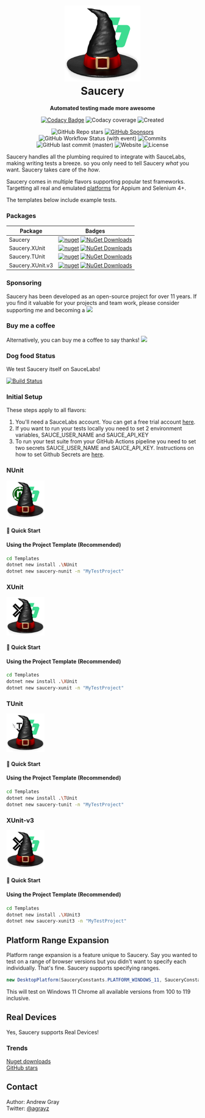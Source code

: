 ﻿<h1 align="center">

<img src="/Saucery.Core/Images/Saucery.Core.png" alt="Saucery" width="200"/>
<br/>
Saucery
</h1>

<div align="center">
    
<b>Automated testing made more awesome</b>

[![Codacy Badge](https://app.codacy.com/project/badge/Grade/0ba3cb69efe14366af8c84e485e80077)](https://app.codacy.com/gh/Sauceforge/Saucery/dashboard?utm_source=gh&utm_medium=referral&utm_content=&utm_campaign=Badge_grade)
![Codacy coverage](https://img.shields.io/codacy/coverage/0ba3cb69efe14366af8c84e485e80077)
![Created](https://img.shields.io/github/created-at/sauceforge/saucery)

![GitHub Repo stars](https://img.shields.io/github/stars/Sauceforge/Saucery) 
[![GitHub Sponsors](https://img.shields.io/github/sponsors/Sauceforge)](https://github.com/sponsors/Sauceforge)
![GitHub Workflow Status (with event)](https://img.shields.io/github/actions/workflow/status/Sauceforge/Saucery/pipeline.yml) 
![Commits](https://img.shields.io/github/commit-activity/t/sauceforge/saucery)
![GitHub last commit (master)](https://img.shields.io/github/last-commit/Sauceforge/Saucery/master)
![Website](https://img.shields.io/website?url=https%3A%2F%2Fsauceforge.github.io)
![License](https://img.shields.io/github/license/Sauceforge/Saucery) 

</div>

Saucery handles all the plumbing required to integrate with SauceLabs, making writing tests a breeze. so you only need to tell Saucery *what* you want. Saucery takes care of the *how*.

Saucery comes in multiple flavors supporting popular test frameworks. Targetting all real and emulated [platforms](https://saucelabs.com/products/platform-configurator) for Appium and Selenium 4+.

The templates below include example tests.

### Packages

| Package | Badges |
| --- | --- |
| Saucery | [![nuget](https://img.shields.io/nuget/v/Saucery.svg)](https://www.nuget.org/packages/Saucery/)  [![NuGet Downloads](https://img.shields.io/nuget/dt/Saucery)](https://www.nuget.org/packages/Saucery/) |
| Saucery.XUnit | [![nuget](https://img.shields.io/nuget/v/Saucery.XUnit.svg)](https://www.nuget.org/packages/Saucery.XUnit/)  [![NuGet Downloads](https://img.shields.io/nuget/dt/Saucery.XUnit)](https://www.nuget.org/packages/Saucery.XUnit/) |
| Saucery.TUnit | [![nuget](https://img.shields.io/nuget/v/Saucery.TUnit.svg)](https://www.nuget.org/packages/Saucery.TUnit/)  [![NuGet Downloads](https://img.shields.io/nuget/dt/Saucery.TUnit)](https://www.nuget.org/packages/Saucery.TUnit/) |
| Saucery.XUnit.v3 | [![nuget](https://img.shields.io/nuget/v/Saucery.XUnit.v3.svg)](https://www.nuget.org/packages/Saucery.XUnit.v3/)  [![NuGet Downloads](https://img.shields.io/nuget/dt/Saucery.XUnit.v3)](https://www.nuget.org/packages/Saucery.XUnit.v3/) |

### Sponsoring
Saucery has been developed as an open-source project for over <!--YEARS-->11<!--ENDYEARS--> years. If you find it valuable for your projects and team work, please consider supporting me and becoming a  [![](https://img.shields.io/static/v1?label=Sponsor&message=%E2%9D%A4&logo=GitHub&color=%23fe8e86)](https://github.com/sponsors/Sauceforge)

### Buy me a coffee
Alternatively, you can buy me a coffee to say thanks!  [![](https://img.shields.io/static/v1?label=Buy%20me%20a&message=coffee&logo=buy%20me%20a%20coffee&color=%23FFDD00)](https://buymeacoffee.com/andrewgray)


### Dog food Status

We test Saucery itself on SauceLabs!

[![Build Status](https://app.saucelabs.com/buildstatus/saucefauge?saucy)](https://app.saucelabs.com/buildstatus/saucefauge?saucy)

### Initial Setup

These steps apply to all flavors:

1. You'll need a SauceLabs account. You can get a free trial account [here](https://saucelabs.com/sign-up).
1. If you want to run your tests locally you need to set 2 environment variables, SAUCE_USER_NAME and SAUCE_API_KEY
1. To run your test suite from your GitHub Actions pipeline you need to set two secrets SAUCE_USER_NAME and SAUCE_API_KEY. Instructions on how to set Github Secrets are [here](https://docs.github.com/en/actions/security-guides/using-secrets-in-github-actions#creating-secrets-for-a-repository).

### NUnit

<img src="/Saucery/Images/Saucery.NUnit.png" alt="Saucery" width="100"/>

#### 🏁 Quick Start

#### Using the Project Template (Recommended)
```bash
cd Templates
dotnet new install .\NUnit
dotnet new saucery-nunit -n "MyTestProject"
```

### XUnit

<img src="/Saucery.XUnit/Images/Saucery.XUnit.png" alt="Saucery.XUnit" width="100"/>

#### 🏁 Quick Start

#### Using the Project Template (Recommended)
```bash
cd Templates
dotnet new install .\XUnit
dotnet new saucery-xunit -n "MyTestProject"
```

### TUnit

<img src="/Saucery.TUnit/Images/Saucery.TUnit.png" alt="Saucery.XUnit" width="100"/>

#### 🏁 Quick Start

#### Using the Project Template (Recommended)
```bash
cd Templates
dotnet new install .\TUnit
dotnet new saucery-tunit -n "MyTestProject"
```

### XUnit-v3

<img src="/Saucery.XUnit/Images/Saucery.XUnit.png" alt="Saucery.XUnit" width="100"/>

#### 🏁 Quick Start

#### Using the Project Template (Recommended)
```bash
cd Templates
dotnet new install .\XUnit3
dotnet new saucery-xunit3 -n "MyTestProject"
```

## Platform Range Expansion

Platform range expansion is a feature unique to Saucery. Say you wanted to test on a range of browser versions but you didn't want to specify each individually. That's fine. Saucery supports specifying ranges.

```csharp
new DesktopPlatform(SauceryConstants.PLATFORM_WINDOWS_11, SauceryConstants.BROWSER_CHROME, "100->119")
```

This will test on Windows 11 Chrome all available versions from 100 to 119 inclusive.

## Real Devices

Yes, Saucery supports Real Devices!

### Trends

[Nuget downloads](https://nugettrends.com/packages?months=24&ids=Saucery&ids=Saucery.XUnit&ids=Saucery.TUnit&ids=Saucery.Core&ids=Saucery.XUnit.v3)  
[GitHub stars](https://star-history.com/#sauceforge/Saucery)

## Contact

Author: Andrew Gray  
Twitter: [@agrayz](https://twitter.com/agrayz)